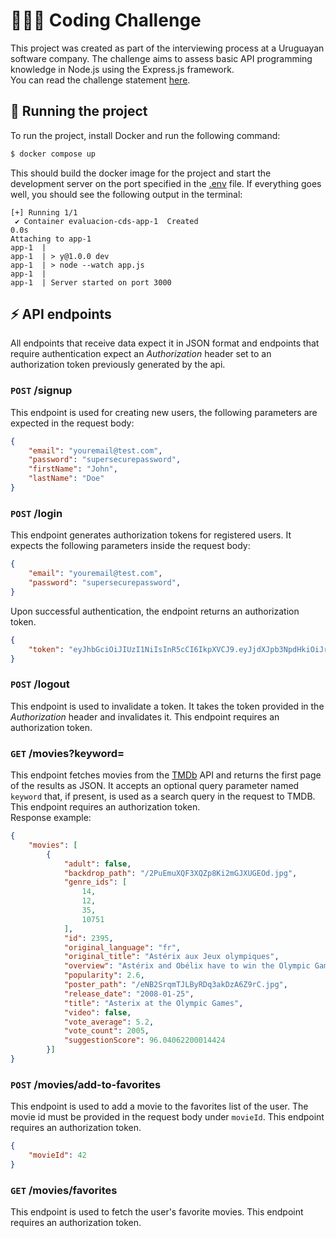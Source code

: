 # 🧑🏻‍💻 Coding Challenge

This project was created as part of the interviewing process at a Uruguayan software company. The challenge aims to assess basic API programming knowledge in Node.js using the Express.js framework. <br>
You can read the challenge statement [here](./challenge.md).

## 🚀 Running the project 

To run the project, install Docker and run the following command:

```bash
$ docker compose up
```

This should build the docker image for the project and start the development server on the port specified in the [.env](./.env) file. If everything goes well, you should see the following output in the terminal:

```
[+] Running 1/1
 ✔ Container evaluacion-cds-app-1  Created                                         0.0s 
Attaching to app-1
app-1  | 
app-1  | > y@1.0.0 dev
app-1  | > node --watch app.js
app-1  | 
app-1  | Server started on port 3000
```

## ⚡ API endpoints

All endpoints that receive data expect it in JSON format and endpoints that require authentication expect an *Authorization* header set to an authorization token previously generated by the api.

### `POST` /signup

This endpoint is used for creating new users, the following parameters are expected in the request body:

```json
{
    "email": "youremail@test.com",
    "password": "supersecurepassword",
    "firstName": "John",
    "lastName": "Doe"
}
```

### `POST` /login

This endpoint generates authorization tokens for registered users. It expects the following parameters inside the request body:

```json
{
    "email": "youremail@test.com",
    "password": "supersecurepassword",
}
```

Upon successful authentication, the endpoint returns an authorization token.

```json
{
    "token": "eyJhbGciOiJIUzI1NiIsInR5cCI6IkpXVCJ9.eyJjdXJpb3NpdHkiOiJraWxsZWQgdGhlIGNhdCJ9.USwOMyTmnB4-eE9p52P3-Gt5IpxbnuHj2S7KwnldABE"
}
```

### `POST` /logout

This endpoint is used to invalidate a token. It takes the token provided in the *Authorization* header and invalidates it. This endpoint requires an authorization token.

### `GET` /movies?keyword=

This endpoint fetches movies from the [TMDb](https://www.themoviedb.org/) API and returns the first page of the results as JSON. It accepts an optional query parameter named `keyword` that, if present, is used as a search query in the request to TMDB. This endpoint requires an authorization token.
<br>
Response example:

```json
{
	"movies": [
		{
			"adult": false,
			"backdrop_path": "/2PuEmuXQF3XQZp8Ki2mGJXUGEOd.jpg",
			"genre_ids": [
				14,
				12,
				35,
				10751
			],
			"id": 2395,
			"original_language": "fr",
			"original_title": "Astérix aux Jeux olympiques",
			"overview": "Astérix and Obélix have to win the Olympic Games in order to help their friend Alafolix marry Princess Irina. Brutus uses every trick in the book to have his own team win the game, and get rid of his father Julius Caesar in the process.",
			"popularity": 2.6,
			"poster_path": "/eNB2SrqmTJLByRDq3akDzA6Z9rC.jpg",
			"release_date": "2008-01-25",
			"title": "Asterix at the Olympic Games",
			"video": false,
			"vote_average": 5.2,
			"vote_count": 2005,
			"suggestionScore": 96.04062200014424
		}]
}
```

### `POST` /movies/add-to-favorites

This endpoint is used to add a movie to the favorites list of the user. The movie id must be provided in the request body under `movieId`. This endpoint requires an authorization token.

```json
{
    "movieId": 42
}
```

### `GET` /movies/favorites

This endpoint is used to fetch the user's favorite movies. This endpoint requires an authorization token.
